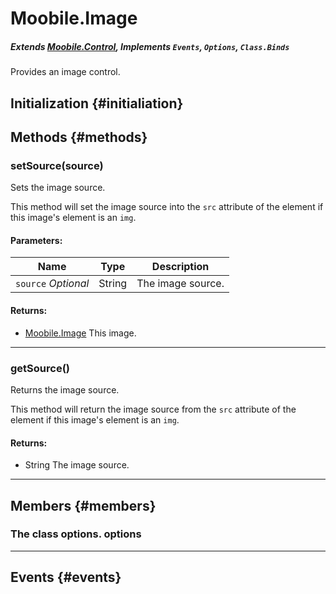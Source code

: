 Moobile.Image
================================================================================
##### Extends *[Moobile.Control](Docs/Control/Control.md)*, Implements `Events`, `Options`, `Class.Binds`

Provides an image control.

Initialization {#initialiation}
--------------------------------------------------------------------------------

Methods {#methods}
--------------------------------------------------------------------------------

### setSource(source)

Sets the image source.

This method will set the image source into the `src` attribute of the
element if this image's element is an `img`.

#### Parameters:

Name  | Type | Description
----- | ---- | -----------
`source` *Optional* | String | The image source.

#### Returns:

- [Moobile.Image](Control/Image.md) This image.


-----

### getSource()

Returns the image source.

This method will return the image source from the `src` attribute of the
element if this image's element is an `img`.


#### Returns:

- String The image source.


-----


Members {#members}
--------------------------------------------------------------------------------

### The class options. options



-----


Events {#events}
--------------------------------------------------------------------------------